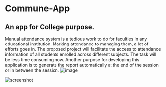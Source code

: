 # Commune-App
## An app for College purpose.

Manual attendance system is a tedious work to do for faculties in any educational institution. Marking attendance to managing them, a lot of efforts goes in. 
The proposed project will facilitate the access to attendance information of all students enrolled across different subjects. The task will be less time consuming now. Another purpose for developing this application is to generate the report automatically at the end of the session or in between the session.
![image](https://user-images.githubusercontent.com/65192638/128398445-f20f692c-1136-4e50-9f45-6d10ce3e4b6f.png)


![screenshot](https://user-images.githubusercontent.com/65192638/128397641-aaa9170a-696a-4e78-ba38-2f7d8426e14f.jpg)

